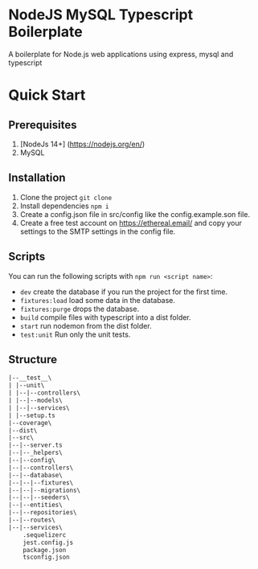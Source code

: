 # NodeJS MySQL Typescript Boilerplate

A boilerplate for Node.js web applications using express, mysql and typescript

# Quick Start

## Prerequisites
1. [NodeJs 14+] (https://nodejs.org/en/)
2. MySQL

## Installation
1. Clone the project `git clone `
2. Install dependencies `npm i`
3. Create a config.json file in src/config like the config.example.son file.
4. Create a free test account on https://ethereal.email/ and copy your settings to the SMTP settings in the config file.

## Scripts
You can run the following scripts with `npm run <script name>`:
- `dev` create the database if you run the project for the first time.
- `fixtures:load` load some data in the database.
- `fixtures:purge` drops the database.
- `build` compile files with typescript into a dist folder.
- `start` run nodemon from the dist folder.
- `test:unit` Run only the unit tests.

## Structure
```txt
|--__test__\
| |--unit\
| |--|--controllers\
| |--|--models\
| |--|--services\
| |--setup.ts
|--coverage\
|--dist\
|--src\
|--|--server.ts
|--|--_helpers\
|--|--config\
|--|--controllers\
|--|--database\
|--|--|--fixtures\
|--|--|--migrations\
|--|--|--seeders\
|--|--entities\
|--|--repositories\
|--|--routes\
|--|--services\
    .sequelizerc
    jest.config.js
    package.json
    tsconfig.json
```
